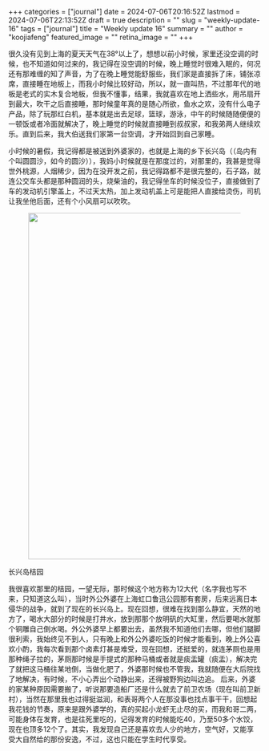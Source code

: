 +++
categories = ["journal"]
date = 2024-07-06T20:16:52Z
lastmod = 2024-07-06T22:13:52Z
draft = true
description = ""
slug = "weekly-update-16"
tags = ["journal"]
title = "Weekly update 16"
summary = ""
author = "koojiafeng"
featured_image = ""
retina_image =  ""
+++

很久没有见到上海的夏天天气在38°以上了，想想以前小时候，家里还没空调的时候，也不知道如何过来的，我记得在没空调的时候，晚上睡觉时很难入眠的，何况还有那难缠的知了声音，为了在晚上睡觉能舒服些，我们家是直接拆了床，铺张凉席，直接睡在地板上，而我小时候比较好动，所以，就一直叫热，不过那年代的地板是老式的实木复合地板，但我不懂事，结果，我就喜欢在地上洒些水，用吊扇开到最大，吹干之后直接睡，那时候童年真的是随心所欲，鱼水之欢，没有什么电子产品，除了玩那红白机，基本就是出去足球，篮球，游泳，中午的时候随随便便的一顿饭或者冷面就解决了，晚上睡觉的时候就直接睡到叔叔家，和我弟两人继续欢乐。直到后来，我大伯送我们家第一台空调，才开始回到自己家睡。
  

<p class="double">小时候的暑假，我记得都是被送到外婆家的，也就是上海的乡下长兴岛（（岛内有个叫圆圆沙，如今的圆沙）），我妈小时候就是在那度过的，对那里的，我甚是觉得世外桃源，人烟稀少，因为在没开发之前，我记得路都不是很完整的，石子路，就连公交车头都是那种圆润的头，烧柴油的，我记得坐车的时候没位子，直接做到了车的发动机引擎盖上，不过天太热，加上发动机盖上可是能把人直接给烫伤，司机让我坐他后面，还有个小风扇可以吹吹。</p>
  
<section class="photoset">
  <div class="photoset-row">
    <figure class="photoset-item single feature-" data-pswp-uid="1">
        <a href="#"><img data-ratio="1.4477" src="/images/2024/07/juyuan.png" data-webp="true" style="height: 691px; width: 1000.36px;" data-loaded="true"></a>
    </figure>
  </div>
  <div class="caption">长兴岛桔园</div>
</section>

我很喜欢那里的桔园，一望无际，那时候这个地方称为12大代（名字我也写不来，只知道这么叫），当时外公外婆在上海虹口鲁迅公园那有套房，后来远离日本侵华的战争，就到了现在的长兴岛上。现在回想，很难在找到那么静宜，天然的地方了，喝水大部分的时候是打井水，放到那那个放明矾的大缸里，然后要喝水就那个铜雕自己倒水喝。外公外婆早上都要出去，虽然我不知道他们去哪，但他们腿脚很利索，我始终见不到人，只有晚上和外公外婆吃饭的时候才能看到，晚上外公喜欢小酌，我每次看到那个卤素灯甚是难受，现在回想，还挺爱的，就连茅厕也是用那种绳子拉的，茅厕那时候是手提式的那种马桶或者就是痰盂罐（痰盂），解决完了就把这马桶往某地倒，当做化肥了，外婆那时候也不管我，我就随便在大后院找了地解决，有时候，不小心弄出个动静出来，还得被野狗边叫边追。
后来，外婆的家某种原因需要搬了，听说那要造船厂还是什么就去了前卫农场（现在叫前卫新村），当然在那里我也过得挺滋润，和表哥两个人在那没事也找点事干干，回想起我花钱的节奏，原来是跟外婆学的，真的买起小龙虾无止尽的买，而我和哥二两，可能身体在发育，也是往死里吃的，记得发育的时候能吃40，乃至50多个水饺，现在也顶多12个了。其实，我发现自己还是喜欢去人少的地方，空气好，又能享受大自然给的那份安逸，不过，这也只能在学生时代享受。